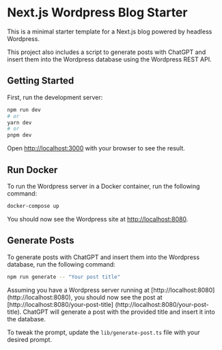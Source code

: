 # Next.js Wordpress Blog Starter

This is a minimal starter template for a Next.js blog powered by
headless Wordpress.

This project also includes a script to generate posts with ChatGPT
and insert them into the Wordpress database using the Wordpress REST API.

## Getting Started

First, run the development server:

```bash
npm run dev
# or
yarn dev
# or
pnpm dev
```

Open [http://localhost:3000](http://localhost:3000) with your browser to see the result.

## Run Docker

To run the Wordpress server in a Docker container, run the following command:

```bash
docker-compose up
```

You should now see the Wordpress site at [http://localhost:8080](http://localhost:8080).

## Generate Posts

To generate posts with ChatGPT and insert them into the Wordpress database, run the following command:

```bash
npm run generate -- "Your post title"
```

Assuming you have a Wordpress server running at [http://localhost:8080]
(http://localhost:8080), you should now see the post at
[http://localhost:8080/your-post-title]
(http://localhost:8080/your-post-title). ChatGPT will generate a post with
the provided title and insert it into the database.

To tweak the prompt, update the `lib/generate-post.ts` file with your
desired prompt.
